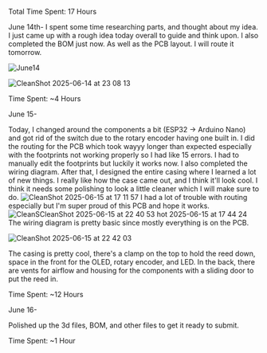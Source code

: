 Total Time Spent: 17 Hours

June 14th-
I spent some time researching parts, and thought about my idea. I just came up with a rough idea today overall to guide and think upon. I also completed the BOM just now. As well as the PCB layout. I will route it tomorrow.

![June14](https://github.com/user-attachments/assets/90c46e42-cd4e-4ce4-a20a-46a0cbb19715)

![CleanShot 2025-06-14 at 23 08 13](https://github.com/user-attachments/assets/2843083c-a598-4e8f-839f-be6540553f37)

Time Spent: ~4 Hours

June 15-

Today, I changed around the components a bit (ESP32 -> Arduino Nano) and got rid of the switch due to the rotary encoder having one built in. I did the routing for the PCB which took wayyy longer than expected especially with the footprints not working properly so I had like 15 errors. I had to manually edit the footprints but luckily it works now. I also completed the wiring diagram. After that, I designed the entire casing where I learned a lot of new things. I really like how the case came out, and I think it'll look cool. I think it needs some polishing to look a little cleaner which I will make sure to do. ![CleanShot 2025-06-15 at 17 11 57](https://github.com/user-attachments/assets/7c7c4b2f-81da-45c3-a09c-8e547b2c4976)
I had a lot of trouble with routing especially but I'm super proud of this PCB and hope it works.
![CleanS![CleanShot 2025-06-15 at 22 40 53](https://github.com/user-attachments/assets/ecce8b8f-1308-4cad-9ebe-20b63bdc63df)
hot 2025-06-15 at 17 44 24](https://github.com/user-attachments/assets/890978d0-dc56-45e4-ab0d-a94e52f04e08)
The wiring diagram is pretty basic since mostly everything is on the PCB.

![CleanShot 2025-06-15 at 22 42 03](https://github.com/user-attachments/assets/d2cb34f2-5f6f-4afa-81dd-ec8380beb35d)

The casing is pretty cool, there's a clamp on the top to hold the reed down, space in the front for the OLED, rotary encoder, and LED. In the back, there are vents for airflow and housing for the components with a sliding door to put the reed in.

Time Spent: ~12 Hours

June 16-

Polished up the 3d files, BOM, and other files to get it ready to submit.

Time Spent: ~1 Hour

